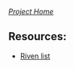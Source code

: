 _[Project Home](https://github.com/shadowmoose/Warframe-Data)_

## Resources:
+ [Riven list](./Rivens)
